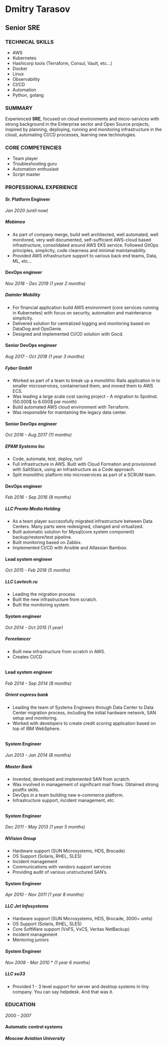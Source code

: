 # Dmitry Tarasov

## Senior SRE



### TECHNICAL SKILLS

- AWS
- Kubernetes
- Hashicorp tools (Terraform, Consul, Vault, etc...)
- Docker
- Linux
- Observability
- CI/CD
- Automation
- Python, golang



### SUMMARY

Experienced **SRE**, focused on cloud environments and micro-services with strong background in the Enterprise sector and Open Source projects, inspired by planning, deploying, running and monitoring infrastructure in the cloud, automating CI/CD processes, learning new technologies.



### CORE COMPETENCIES

- Team player
- Troubleshooting guru
- Automation enthusiast
- Script master 



### PROFESSIONAL EXPERIENCE

#### Sr. Platform Engineer

*Jan 2020* *(until now)*

##### Mobimeo

- As part of company merge, build well architected, well automated, well monitored, very well documented, self-sufficient AWS-cloud based infrastructure, consolidated around
AWS EKS service. Followed GitOps principles, simplicity, code clearness and minimal maintainability.
- Provided AWS infrastructure support to various back end teams, Data, ML, etc...

#### DevOps engineer

*Nov 2018 - Dec 2019* *(1 year 2 months)*

##### Daimler Mobility

- For financial application build AWS environment (core services running in Kubernetes) with focus on security, automation and maintenance simplicity.
- Delivered solution for centralized logging and monitoring based on DataDog and OpsGenie.
- Designed and implemented CI/CD solution with Gocd.

#### Senior DevOps engineer 

*Aug 2017 - Oct 2018* *(1 year 3 months)*

##### Fyber GmbH

- Worked as part of a team to break up a monolithic Rails application in to smaller microservices, containerised them, and moved them to AWS ECS.
- Was leading a large scale cost saving project - A migration to Spotinst.
  (50.000$ to 6.000$ per month) 
- Build automated AWS cloud environment with Terraform.
- Was responsible for maintaining the legacy data center.


#### Senior DevOps engineer

*Oct 2016 - Aug 2017* *(11 months)*

##### EPAM Systems Inc

- Code, automate, test, deploy, run!
- Full infrastructure in AWS. Built with Cloud Formation and provisioned with SaltStack, using an Infrastructure as a Code approach.
- Split monolithic platform into microservices as part of a SCRUM team.


#### DevOps engineer

*Feb 2016 - Sep 2016* *(8 months)*

##### LLC Pronto Media Holding

- As a team player successfully migrated infrastructure between Data Centers. Many parts were redesigned, changed and virtualized. 
- Built automatic solution for Mysql(core system component) backup/restore/test pipeline.
- Built monitoring based on Zabbix.
- Implemented CI/CD with Ansible and Atlassian Bamboo.


#### Lead system engineer

*Oct 2015 - Feb 2016* *(5 months)*

##### LLC Lavtech.ru

- Leading the migration process
- Built the new infrastructure from scratch.
- Built the monitoring system.



#### System engineer

*Oct 2014 - Oct 2015* *(1 year)*

##### Fereelancer

- Built new infrastructure from scratch in AWS.
- Creates CI/CD

###### 

#### Lead system engineer

*Feb 2014 - Sep 2014* *(8 months)*

##### Orient express bank

- Leading the team of Systems Engineers through Data Center to Data Center migration process, including the initial hardware network, SAN setup and monitoring.
- Worked with developers to create credit scoring application based on top of IBM WebSphere. 

###### 

#### System Engineer

*Jun 2013 - Jan 2014* *(8 months)*

##### Master Bank

- Invented, developed and implemented SAN from scratch.
- Was involved in management of significant mail flows. Obtained strong postfix skills.
- DevOps in a team building new e-commerce platform.
- Infrastructure support, incident management, etc.

###### 

#### System Engineer

*Dec 2011 - May 2013* *(1 year 5 months)*

##### NVision Group

- Hardware support (SUN Microsystems, HDS, Brocade)
- OS Support (Solaris, RHEL, SLES)
- Incident management
- Communications with vendors support services
- Providing audit of various unstructured SAN’s.



#### System Engineer

*Apr 2010 - Nov 2011* *(1 year 8 months)*

##### LLC Jet Infosystems

- Hardware support (SUN Microsystems, HDS, Brocade, 3000+ units)
- OS Support (Solaris, RHEL, SLES)
- Core SoftWare support (VxFS, VxCS, Veritas NetBackup)
- Incident management
- Mentoring juniors



#### System Engineer

*Nov 2008 - Mar 2010* * *(1 year 6 months)*

##### LLC su33

- Provided 1 - 3 level support for server and desktop systems in tiny company.
  You can say helpdesk. And that was it.


### EDUCATION

*2000 - 2007*

#### Automatic control systems

##### Moscow Aviation University
